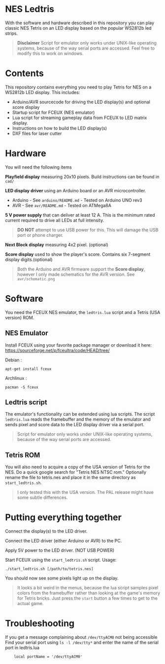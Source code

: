 ﻿# NES Ledtris
With the software and hardware described in this repository you can play classic NES Tetris on an LED display based on the popular WS2812b led strips.


>__Disclaimer__ Script for emulator only works under UNIX-like operating systems, because of the way serial ports are accessed. Feel free to modify this to work on windows.

# Contents
This repository contains everything you need to play Tetris for NES on a WS2812b
LED display. This includes:

- Arduino/AVR sourcecode for driving the LED display(s) and optional score display
- Startup script for FCEUX (NES emulator)
- Lua script for streaming gameplay data from FCEUX to LED matrix display.
- Instructions on how to build the LED display(s)
- DXF files for laser cutter

# Hardware
You will need the following items

__Playfield display__ measuring 20x10 pixels. Build instructions can be found in `cad/`

__LED display driver__ using an Arduino board or an AVR microcontroller.

- Arduino - See `arduino/README.md` - Tested on Arduino UNO rev3
- AVR - See `avr/README.md` - Tested on ATMega8A

__5 V power supply__ that can deliver at least 12 A. This is the minimum rated current required to drive all LEDs at full intensity.

> __DO NOT__ attempt to use USB power for this. This will damage the USB port or phone charger.

__Next Block display__ measuring 4x2 pixel. (optional)

__Score display__ used to show the player's score. Contains six 7-segment display digits.(optional)

> Both the Arduino and AVR firmware support the __Score display__, however I only made schematics for the AVR version. See `avr/schematic.png`

# Software
You need the FCEUX NES emulator, the `ledtris.lua` script and a Tetris (USA version) ROM.

## NES Emulator
Install FCEUX using your favorite package manager or download it here:
https://sourceforge.net/p/fceultra/code/HEAD/tree/

 Debian : 
 ```
 apt-get install fceux
 ```

 Archlinux : 
 ```
 pacman -S fceux
 ```

## Ledtris script
The emulator's functionality can be extended using lua scripts. The script `ledtris.lua` reads the framebuffer and the memory of the emulator and sends pixel and score data to the LED display driver via a serial port. 
> Script for emulator only works under UNIX-like operating systems, because of the way serial ports are accessed. 
## Tetris ROM
You will also need to acquire a copy of the USA version of Tetris for the NES.
Do a quick google search for "Tetris NES NTSC rom." 
Optionally rename the file to tetris.nes and place it in the same directory as `start_ledtris.sh`.

>I only tested this with the USA version. The PAL release might have some subtle differences.

# Putting everything together
Connect the display(s) to the LED driver.

Connect the LED driver (either Arduino or AVR) to the PC.

Apply 5V power to the LED driver. (NOT USB POWER)

Start FCEUX using the `start_ledtris.sh` script.
Usage:
```
./start_ledtris.sh [/path/to/tetris.nes]
```
You should now see some pixels light up on the display. 
> It looks a bit weird in the menus, because the lua script samples pixel colors 
> from the framebuffer rather than looking at the game's memory for Tetris bricks.
> Just press the `start` button a few times to get to the actual game.

# Troubleshooting
If you get a message complaining about `/dev/ttyACM0` not being accessible 
Find your serial port using `ls -l /dev/tty*` and enter the name of 
the serial port in ledtris.lua
```
	local portName = '/dev/ttyACM0'
```
